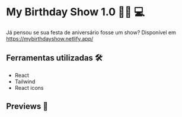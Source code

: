 # My Birthday Show 1.0 :man_office_worker: :computer:	

Já pensou se sua festa de aniversário fosse um show?
Disponível em https://mybirthdayshow.netlify.app/

## Ferramentas utilizadas :hammer_and_wrench:

- React
- Tailwind
- React icons

## Previews :eyes:	
